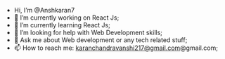 -  Hi, I’m @Anshkaran7
- 🔭 I’m currently working on React Js;
- 🌱 I’m currently learning React Js;
- 🤔 I’m looking for help with Web Development skills;
- 💬 Ask me about Web development or any tech related stuff;
- 📫 How to reach me: karanchandravanshi217@gmail.com@gmail.com;
